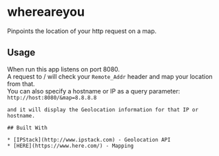 # whereareyou
Pinpoints the location of your http request on a map.

## Usage
When run this app listens on port 8080.  
A request to / will check your ```Remote_Addr``` 
header and map your location from that.  
You can also specify a hostname or IP as a query parameter:
```http://host:8080/&map=8.8.8.8```
```http://host:8080/&map=www.google.com"
and it will display the Geolocation information for that IP or hostname.

## Built With

* [IPStack](http://www.ipstack.com) - Geolocation API
* [HERE](https://www.here.com/) - Mapping

